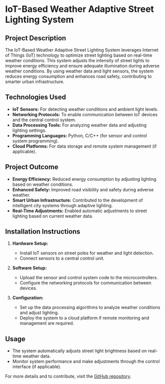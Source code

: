 # IoT-Based Weather Adaptive Street Lighting System

## Project Description

The IoT-Based Weather Adaptive Street Lighting System leverages Internet of Things (IoT) technology to optimize street lighting based on real-time weather conditions. This system adjusts the intensity of street lights to improve energy efficiency and ensure adequate illumination during adverse weather conditions. By using weather data and light sensors, the system reduces energy consumption and enhances road safety, contributing to smarter urban infrastructure.

## Technologies Used

- **IoT Sensors:** For detecting weather conditions and ambient light levels.
- **Networking Protocols:** To enable communication between IoT devices and the central control system.
- **Data Processing Tools:** For analyzing weather data and adjusting lighting settings.
- **Programming Languages:** Python, C/C++ (for sensor and control system programming).
- **Cloud Platforms:** For data storage and remote system management (if applicable).

## Project Outcome

- **Energy Efficiency:** Reduced energy consumption by adjusting lighting based on weather conditions.
- **Enhanced Safety:** Improved road visibility and safety during adverse weather.
- **Smart Urban Infrastructure:** Contributed to the development of intelligent city systems through adaptive lighting.
- **Real-Time Adjustments:** Enabled automatic adjustments to street lighting based on current weather data.

## Installation Instructions

1. **Hardware Setup:**
   - Install IoT sensors on street poles for weather and light detection.
   - Connect sensors to a central control unit.

2. **Software Setup:**
   - Upload the sensor and control system code to the microcontrollers.
   - Configure the networking protocols for communication between devices.

3. **Configuration:**
   - Set up the data processing algorithms to analyze weather conditions and adjust lighting.
   - Deploy the system to a cloud platform if remote monitoring and management are required.

## Usage

- The system automatically adjusts street light brightness based on real-time weather data.
- Monitor system performance and make adjustments through the control interface (if applicable).

For more details and to contribute, visit the [GitHub repository](https://github.com/AdithyaNagaraj2903/Project_Works).
